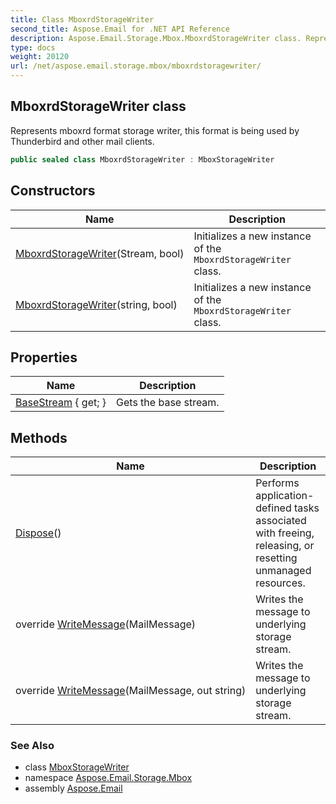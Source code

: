 ```yaml
---
title: Class MboxrdStorageWriter
second_title: Aspose.Email for .NET API Reference
description: Aspose.Email.Storage.Mbox.MboxrdStorageWriter class. Represents mboxrd format storage writer this format is being used by Thunderbird and other mail clients
type: docs
weight: 20120
url: /net/aspose.email.storage.mbox/mboxrdstoragewriter/
---
```

## MboxrdStorageWriter class

Represents mboxrd format storage writer, this format is being used by Thunderbird and other mail clients.

```csharp
public sealed class MboxrdStorageWriter : MboxStorageWriter
```

## Constructors

| Name | Description |
| --- | --- |
| [MboxrdStorageWriter](mboxrdstoragewriter/#constructor)(Stream, bool) | Initializes a new instance of the `MboxrdStorageWriter` class. |
| [MboxrdStorageWriter](mboxrdstoragewriter/#constructor_1)(string, bool) | Initializes a new instance of the `MboxrdStorageWriter` class. |

## Properties

| Name | Description |
| --- | --- |
| [BaseStream](../../aspose.email.storage.mbox/mboxstoragewriter/basestream/) { get; } | Gets the base stream. |

## Methods

| Name | Description |
| --- | --- |
| [Dispose](../../aspose.email.storage.mbox/mboxstoragewriter/dispose/)() | Performs application-defined tasks associated with freeing, releasing, or resetting unmanaged resources. |
| override [WriteMessage](../../aspose.email.storage.mbox/mboxrdstoragewriter/writemessage/#writemessage)(MailMessage) | Writes the message to underlying storage stream. |
| override [WriteMessage](../../aspose.email.storage.mbox/mboxrdstoragewriter/writemessage/#writemessage_1)(MailMessage, out string) | Writes the message to underlying storage stream. |

### See Also

* class [MboxStorageWriter](../mboxstoragewriter/)
* namespace [Aspose.Email.Storage.Mbox](../../aspose.email.storage.mbox/)
* assembly [Aspose.Email](../../)


